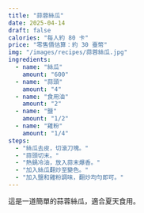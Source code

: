 ```yaml
---
title: "蒜蓉絲瓜"
date: 2025-04-14
draft: false
calories: "每人約 80 卡"
price: "零售價估算：約 30 臺幣"
img: "/images/recipes/蒜蓉絲瓜.jpg"
ingredients:
  - name: "絲瓜"
    amount: "600"
  - name: "蒜頭"
    amount: "4"
  - name: "食用油"
    amount: "2"
  - name: "鹽"
    amount: "1/2"
  - name: "雞粉"
    amount: "1/4"
steps:
  - "絲瓜去皮，切滾刀塊。"
  - "蒜頭切末。"
  - "熱鍋冷油，放入蒜末爆香。"
  - "加入絲瓜翻炒至變色。"
  - "加入鹽和雞粉調味，翻炒均勻即可。"
---
```


這是一道簡單的蒜蓉絲瓜，適合夏天食用。
